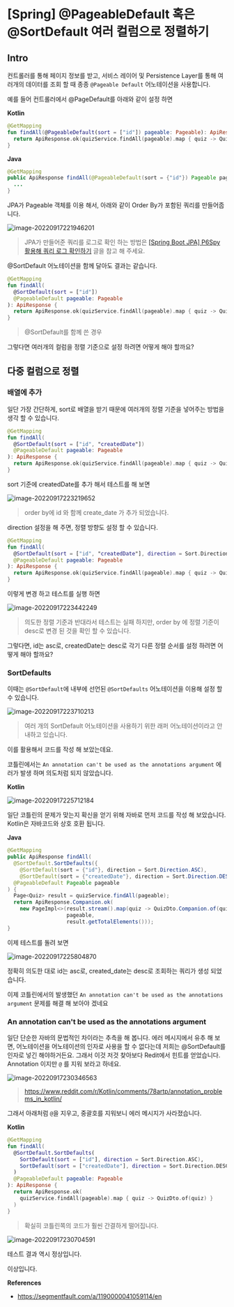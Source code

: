 # [Spring] @PageableDefault 혹은 @SortDefault 여러 컬럼으로 정렬하기

## Intro

컨트롤러를 통해 페이지 정보를 받고, 서비스 레이어 및 Persistence Layer를 통해 여러개의 데이터를 조회 할 때 종종 `@Pageable Default` 어노테이션을 사용합니다.

예를 들어 컨트롤러에서 @PageDefault를 아래와 같이 설정 하면

**Kotlin**

```kotlin
@GetMapping
fun findAll(@PageableDefault(sort = ["id"]) pageable: Pageable): ApiResponse {
  return ApiResponse.ok(quizService.findAll(pageable).map { quiz -> QuizDto.of(quiz) })
}
```

**Java**

```java
@GetMapping
public ApiResponse findAll(@PageableDefault(sort = {"id"}) Pageable pageable) {
  ...
}
```

JPA가 Pageable 객체를 이용 해서, 아래와 같이 Order By가 포함된 쿼리를 만들어줍니다. 

![image-20220917221946201](https://raw.githubusercontent.com/Shane-Park/mdblog/main/backend/spring/multi-field-default-sorting.assets/image-20220917221946201.png)

> JPA가 만들어준 쿼리를 로그로 확인 하는 방법은 [[Spring Boot JPA] P6Spy 활용해 쿼리 로그 확인하기](https://shanepark.tistory.com/415) 글을 참고 해 주세요.

@SortDefault 어노테이션을 함께 달아도 결과는 같습니다.

```kotlin
@GetMapping
fun findAll(
  @SortDefault(sort = ["id"])
  @PageableDefault pageable: Pageable
): ApiResponse {
  return ApiResponse.ok(quizService.findAll(pageable).map { quiz -> QuizDto.of(quiz) })
}
```

> @SortDefault를 함께 쓴 경우

그렇다면 여러개의 컬럼을 정렬 기준으로 설정 하려면 어떻게 해야 할까요?

## 다중 컬럼으로 정렬

### 배열에 추가

일단 가장 간단하게, sort로 배열을 받기 때문에 여러개의 정렬 기준을 넣어주는 방법을 생각 할 수 있습니다.

```kotlin
@GetMapping
fun findAll(
  @SortDefault(sort = ["id", "createdDate"])
  @PageableDefault pageable: Pageable
): ApiResponse {
  return ApiResponse.ok(quizService.findAll(pageable).map { quiz -> QuizDto.of(quiz) })
}
```

sort 기준에 createdDate를 추가 해서 테스트를 해 보면

![image-20220917223219652](https://raw.githubusercontent.com/Shane-Park/mdblog/main/backend/spring/multi-field-default-sorting.assets/image-20220917223219652.png)

> order by에 id 와 함께 create_date 가 추가 되었습니다.

direction 설정을 해 주면, 정렬 방향도 설정 할 수 있습니다.

```kotlin
@GetMapping
fun findAll(
  @SortDefault(sort = ["id", "createdDate"], direction = Sort.Direction.DESC)
  @PageableDefault pageable: Pageable
): ApiResponse {
  return ApiResponse.ok(quizService.findAll(pageable).map { quiz -> QuizDto.of(quiz) })
}
```

이렇게 변경 하고 테스트를 실행 하면

![image-20220917223442249](https://raw.githubusercontent.com/Shane-Park/mdblog/main/backend/spring/multi-field-default-sorting.assets/image-20220917223442249.png)

> 의도한 정렬 기준과 반대라서 테스트는 실패 하지만, order by 에 정렬 기준이 desc로 변경 된 것을 확인 할 수 있습니다.

그렇다면, id는 asc로, createdDate는 desc로 각기 다른 정렬 순서를 설정 하려면 어떻게 해야 할까요?

### SortDefaults

이때는 `@SortDefault`에 내부에 선언된 `@SortDefaults` 어노테이션을 이용해 설정 할 수 있습니다.

![image-20220917223710213](https://raw.githubusercontent.com/Shane-Park/mdblog/main/backend/spring/multi-field-default-sorting.assets/image-20220917223710213.png)

> 여러 개의 SortDefault 어노테이션을 사용하기 위한 래퍼 어노테이션이라고 안내하고 있습니다.

이를 활용해서 코드를 작성 해 보았는데요.

코틀린에서는 `An annotation can't be used as the annotations argument` 에러가 발생 하며 의도처럼 되지 않았습니다.

**Kotlin**

![image-20220917225712184](https://raw.githubusercontent.com/Shane-Park/mdblog/main/backend/spring/multi-field-default-sorting.assets/image-20220917225712184.png)

일단 코틀린의 문제가 맞는지 확신을 얻기 위해 자바로 먼저 코드를 작성 해 보았습니다. Kotlin은 자바코드와 상호 호환 됩니다.

**Java**

```java
@GetMapping
public ApiResponse findAll(
  @SortDefault.SortDefaults({
    @SortDefault(sort = {"id"}, direction = Sort.Direction.ASC),
    @SortDefault(sort = {"createdDate"}, direction = Sort.Direction.DESC)})
  @PageableDefault Pageable pageable
) {
  Page<Quiz> result = quizService.findAll(pageable);
  return ApiResponse.Companion.ok(
    new PageImpl<>(result.stream().map(quiz -> QuizDto.Companion.of(quiz)).collect(Collectors.toList()),
                   pageable,
                   result.getTotalElements()));
}
```

이제 테스트를 돌려 보면

![image-20220917225804870](https://raw.githubusercontent.com/Shane-Park/mdblog/main/backend/spring/multi-field-default-sorting.assets/image-20220917225804870.png)

정확히 의도한 대로 id는 asc로, created_date는 desc로 조회하는 쿼리가 생성 되었습니다.

이제 코틀린에서의 발생했던 `An annotation can't be used as the annotations argument` 문제를 해결 해 보아야 겠네요

### An annotation can't be used as the annotations argument

일단 단순한 자바의 문법적인 차이라는 추측을 해 봅니다. 에러 메시지에서 유추 해 보면, 어노테이션을 어노테이션의 인자로 사용을 할 수 없다는데 저희는 @SortDefault를 인자로 넣긴 해야하거든요. 그래서 이것 저것 찾아보다 Redit에서 힌트를 얻었습니다. Annotation 이지만 `@` 를 지워 보라고 하네요.

![image-20220917230346563](https://raw.githubusercontent.com/Shane-Park/mdblog/main/backend/spring/multi-field-default-sorting.assets/image-20220917230346563.png)

> https://www.reddit.com/r/Kotlin/comments/78artp/annotation_problems_in_kotlin/

그래서 아래처럼 `@`을 지우고, 중괄호를 지워보니 에러 메시지가 사라졌습니다. 

**Kotlin**

```kotlin
@GetMapping
fun findAll(
  @SortDefault.SortDefaults(
    SortDefault(sort = ["id"], direction = Sort.Direction.ASC),
    SortDefault(sort = ["createdDate"], direction = Sort.Direction.DESC)
  )
  @PageableDefault pageable: Pageable
): ApiResponse {
  return ApiResponse.ok(
    quizService.findAll(pageable).map { quiz -> QuizDto.of(quiz) }
  )
}
```

> 확실히 코틀린쪽의 코드가 훨씬 간결하게 떨어집니다.

![image-20220917230704591](https://raw.githubusercontent.com/Shane-Park/mdblog/main/backend/spring/multi-field-default-sorting.assets/image-20220917230704591.png)

테스트 결과 역시 정상입니다.

이상입니다. 

**References**

- https://segmentfault.com/a/1190000041059114/en